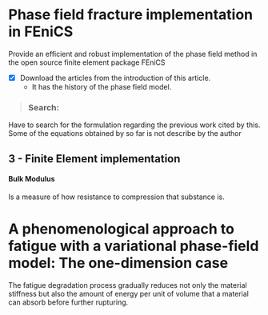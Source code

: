 # Phase field fracture implementation in FEniCS

Provide an efficient and robust implementation of the phase field method in the open source finite element package FEniCS

<!-- TODO: -->
- [x] Download the articles from the introduction of this article.
    - It has the history of the phase field model.

> ### Search:

Have to search for the formulation regarding the previous work cited by this. Some of the equations obtained by so far is not describe by the author

## 3 - Finite Element implementation

#### Bulk Modulus

Is a measure of how resistance to compression that substance is.

# A phenomenological approach to fatigue with a variational phase-field model: The one-dimension case

The fatigue degradation process gradually reduces not only the material stiffness but also the amount of energy per unit of volume that a material can absorb before further rupturing.


